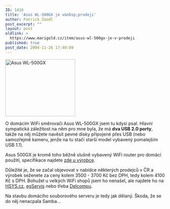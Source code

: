 ```yaml
---
ID: 1416
title: 'Asus WL-500GX je v&nbsp;prodeji'
author: Patrick Zandl
post_excerpt: ""
layout: post
oldlink: >
  https://www.marigold.cz/item/asus-wl-500gx-je-v-prodeji
published: true
post_date: 2004-11-26 17:40:09
---
```

<div class="rightbox"><img src="/wp-content/uploads/20040709-asus-wl_500gx.jpg" alt="Asus WL-500GX" width="220" height="180" /></div>
<p>
O domácím WiFi směrovači Asus WL-500GX jsem tu kdysi psal. Hlavní sympatická záležitost na něm pro mne byla, že má <b>dva USB 2.0 porty</b>, takže na něj můžete navěsit pevné disky připojené přes USB (nebo samozřejmě kameru, jenže na tu stačí starší model vybavený pomalejším USB 1.1).</p>

<p>
Asus 500GX je kromě toho běžně slušně vybavený WiFi router pro domácí použití, specifikace najdete <a href="http://event.asus.com.tw/computex2004/products/wl/wl_500gx/overview.htm">zde u výrobce</a>. </p>

<p>
Důležité je, že se začal objevovat v nabídce některých prodejců v ČR a výrobek seženete za ceny kolem 3500 - 3700 Kč bez DPH, tedy kolem 4100 Kč s DPH. Bohužel u velkých WiFi shopů jsem ho nenašel, ale najdete ho na <a href="http://hsys.eo.cz/info.php/id/52620022">HSYS.cz</a>, <a href="http://www.egservis.cz/index.php?strom_vetev=EZSJOG&amp;men=swet#">egServis</a> nebo třeba <a href="http://obchod.delcomp.cz/ecom/katalog.pas?obj=ano&amp;@p@=2003764">Delcompu</a>.</p>

<p>
Na stavbu domácího souborového serveru je tedy jak dělaný. Škoda, že se do něj nenacpala Samba&#8230;
</p>
